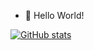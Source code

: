 - 👋 Hello World!  



[![GitHub stats](https://github.niyoubinga.cn/api?username=Lv-Lifeng&count_private=true&show_icons=true&theme=graywhite&hide_border=true&hide=stars&hide_title=true&line_height=21&text_color=000&icon_color=000&bg_color=0,ea6161,ffc64d,fffc4d,52fa5a&theme=graywhite)](https://api.se7h.cn/api/python)
<!--- &hide=stars,commits,prs,issues,contribs --->
<!---
[![Top Langs](https://github-readme-stats.vercel.app/api/top-langs/?username=Lv-Lifeng&layout=compact)](https://github.com/anuraghazra/github-readme-stats)
--->

<!---
Lv-lifeng/Lv-lifeng is a ✨ special ✨ repository because its `README.md` (this file) appears on your GitHub profile.
You can click the Preview link to take a look at your changes.
--->
